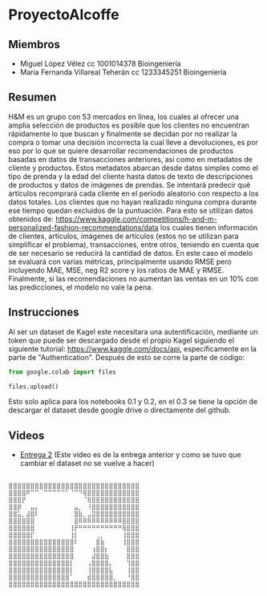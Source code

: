 # ProyectoAIcoffe
## Miembros
- Miguel López Vélez cc 1001014378 Bioingeniería
- Maria Fernanda Villareal Teherán cc 1233345251 Bioingeniería

## Resumen
H&M es un grupo con 53 mercados en línea, los cuales al ofrecer una amplia selección de productos es posible que los clientes no encuentran rápidamente lo que buscan y finalmente se decidan por no realizar la compra o tomar una decisión incorrecta la cual lleve a devoluciones, es por eso por lo que se quiere desarrollar recomendaciones de productos basadas en datos de transacciones anteriores, así como en metadatos de cliente y productos. Estos metadatos abarcan desde datos simples como el tipo de prenda y la edad del cliente hasta datos de texto de descripciones de productos y datos de imágenes de prendas. 
Se intentará predecir qué artículos recomprará cada cliente en el período aleatorio con respecto a los datos totales. Los clientes que no hayan realizado ninguna compra durante ese tiempo quedan excluidos de la puntuación. Para esto se utilizan datos obtenidos de: https://www.kaggle.com/competitions/h-and-m-personalized-fashion-recommendations/data los cuales tienen información de clientes, artículos, imágenes de artículos (estos no se utilizan para simplificar el problema), transacciones, entre otros, teniendo en cuenta que de ser necesario se reducirá la cantidad de datos. 
En este caso el modelo se evaluará con varias métricas, principalmente usando RMSE pero incluyendo MAE, MSE, neg R2 score y los ratios de MAE y RMSE. Finalmente, si las recomendaciones no aumentan las ventas en un 10% con las predicciones, el modelo no vale la pena.  

## Instrucciones
Al ser un dataset de Kagel este necesitara una autentificación, mediante un token que puede ser descargado desde el propio Kagel siguiendo el siguiente tutorial: https://www.kaggle.com/docs/api, específicamente en la parte de "Authentication". Después de esto se corre la parte de código:

``` python
from google.colab import files

files.upload()
```
Esto solo aplica para los notebooks 0.1 y 0.2, en el 0.3 se tiene la opción de descargar el dataset desde google drive o directamente del github.
## Videos 
- [Entrega 2](https://youtu.be/QIGSypTM7jk) (Este video es de la entrega anterior y como se tuvo que cambiar el dataset no se vuelve a hacer)
##
```
⣿⣿⣿⣿⣿⣿⣿⣿⣿⣿⣿⣿⣿⣿⣿⣿⣿⣿⣿⣿⣿⣿⣿⣿⣿⣿⣿⣿⣿⣿
⣿⣿⣿⣿⠟⠉⠉⠀⠉⠉⠉⠉⠉⠁⠈⠉⠙⢿⣿⣿⣿⣿⣿⣿⣿⣿⣿⣿⣿⣿
⣿⣿⣿⡟⠀⠀⠀⠀⠀⠀⠀⠀⠀⠀⠀⠀⠀⠈⢿⣿⣿⣿⣿⣿⣿⣿⣿⣿⣿⣿
⣿⣿⡿⠀⠀⣤⡄⠀⠀⠀⠀⠀⠀⠀⠀⣤⡀⠀⠸⣿⣿⣿⣿⣿⣿⣿⣿⣿⣿⣿
⣿⣿⣥⡀⣼⣿⠇⠀⠀⠀⠀⠀⠀⠀⠀⣿⣷⡀⣠⣽⣿⣿⣿⣿⣿⣿⣿⣿⣿⣿
⣿⣿⣿⣿⣿⣿⠀⠀⠀⠀⠀⠀⠀⠀⠀⣿⠿⠿⠿⠿⠿⠿⠿⠿⠿⠿⣿⣿⣿⣿
⣿⣿⣿⣿⣿⣿⠀⠀⠀⠀⠀⠀⠀⠀⢸⡟⠛⠛⠛⠛⠛⠛⠛⠛⠛⠛⢿⣿⣿⣿
⣿⣿⣿⣿⣿⡏⠀⠀⠀⠀⠀⠀⠀⠀⢸⡇⠀⠀⠀⠀⢀⡀⠀⠀⠀⠀⢸⣿⣿⣿
⣿⣿⣿⣿⣿⣿⣿⣿⣿⣿⣿⣿⣿⣿⣿⠇⠀⠀⠀⠀⣿⣷⠀⠀⠀⠀⢸⣿⣿⣿
⣿⣿⣿⣿⣿⣿⣿⣿⣿⣿⣿⣿⣿⣿⣿⠀⠀⠀⠀⢰⣿⣿⡆⠀⠀⠀⠀⣿⣿⣿
⣿⣿⣿⣿⣿⣿⣿⣿⣿⣿⣿⣿⣿⣿⣿⠀⠀⠀⠀⣼⣿⣿⣷⠀⠀⠀⠀⣿⣿⣿
⣿⣿⣿⣿⣿⣿⣿⣿⣿⣿⣿⣿⣿⣿⡇⠀⠀⠀⢠⣿⣿⣿⣿⡄⠀⠀⠀⢹⣿⣿
⣿⣿⣿⣿⣿⣿⣿⣿⣿⣿⣿⣿⣿⣿⡇⠀⠀⠀⢸⣿⣿⣿⣿⣧⠀⠀⠀⢸⣿⣿
⣿⣿⣿⣿⣿⣿⣿⣿⣿⣿⣿⣿⣿⣿⠁⠀⠀⠀⣾⣿⣿⣿⣿⣿⡀⠀⠀⠘⣿⣿
⣿⣿⣿⣿⣿⣿⣿⣿⣿⣿⣿⣿⣿⣿⣿⣿⣿⣿⣿⣿⣿⣿⣿⣿⣿⣿⣿⣿⣿⣿

```